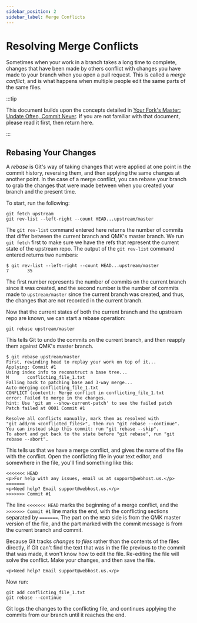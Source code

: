 ```yaml
---
sidebar_position: 2
sidebar_label: Merge Conflicts
---
```


# Resolving Merge Conflicts

Sometimes when your work in a branch takes a long time to complete, changes that have been made by others conflict with changes you have made to your branch when you open a pull request. This is called a *merge conflict*, and is what happens when multiple people edit the same parts of the same files.

:::tip

This document builds upon the concepts detailed in [Your Fork's Master: Update Often, Commit Never](newbs_git_using_your_master_branch.md). If you are not familiar with that document, please read it first, then return here.

:::

## Rebasing Your Changes

A *rebase* is Git's way of taking changes that were applied at one point in the commit history, reversing them, and then applying the same changes at another point. In the case of a merge conflict, you can rebase your branch to grab the changes that were made between when you created your branch and the present time.

To start, run the following:

```
git fetch upstream
git rev-list --left-right --count HEAD...upstream/master
```

The `git rev-list` command entered here returns the number of commits that differ between the current branch and QMK's master branch. We run `git fetch` first to make sure we have the refs that represent the current state of the upstream repo. The output of the `git rev-list` command entered returns two numbers:

```
$ git rev-list --left-right --count HEAD...upstream/master
7       35
```

The first number represents the number of commits on the current branch since it was created, and the second number is the number of commits made to `upstream/master` since the current branch was created, and thus, the changes that are not recorded in the current branch.

Now that the current states of both the current branch and the upstream repo are known, we can start a rebase operation:

```
git rebase upstream/master
```

This tells Git to undo the commits on the current branch, and then reapply them against QMK's master branch.

```
$ git rebase upstream/master
First, rewinding head to replay your work on top of it...
Applying: Commit #1
Using index info to reconstruct a base tree...
M       conflicting_file_1.txt
Falling back to patching base and 3-way merge...
Auto-merging conflicting_file_1.txt
CONFLICT (content): Merge conflict in conflicting_file_1.txt
error: Failed to merge in the changes.
hint: Use 'git am --show-current-patch' to see the failed patch
Patch failed at 0001 Commit #1

Resolve all conflicts manually, mark them as resolved with
"git add/rm <conflicted_files>", then run "git rebase --continue".
You can instead skip this commit: run "git rebase --skip".
To abort and get back to the state before "git rebase", run "git rebase --abort".
```

This tells us that we have a merge conflict, and gives the name of the file with the conflict. Open the conflicting file in your text editor, and somewhere in the file, you'll find something like this:

```
<<<<<<< HEAD
<p>For help with any issues, email us at support@webhost.us.</p>
=======
<p>Need help? Email support@webhost.us.</p>
>>>>>>> Commit #1
```

The line `<<<<<<< HEAD` marks the beginning of a merge conflict, and the `>>>>>>> Commit #1` line marks the end, with the conflicting sections separated by `=======`. The part on the `HEAD` side is from the QMK master version of the file, and the part marked with the commit message is from the current branch and commit.

Because Git tracks *changes to files* rather than the contents of the files directly, if Git can't find the text that was in the file previous to the commit that was made, it won't know how to edit the file. Re-editing the file will solve the conflict. Make your changes, and then save the file.

```
<p>Need help? Email support@webhost.us.</p>
```

Now run:

```
git add conflicting_file_1.txt
git rebase --continue
```

Git logs the changes to the conflicting file, and continues applying the commits from our branch until it reaches the end.
